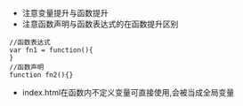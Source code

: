 - 注意变量提升与函数提升
- 注意函数声明与函数表达式的在函数提升区别
````
//函数表达式
var fn1 = function(){
}
//函数声明
function fn2(){}
````
- index.html在函数内不定义变量可直接使用,会被当成全局变量